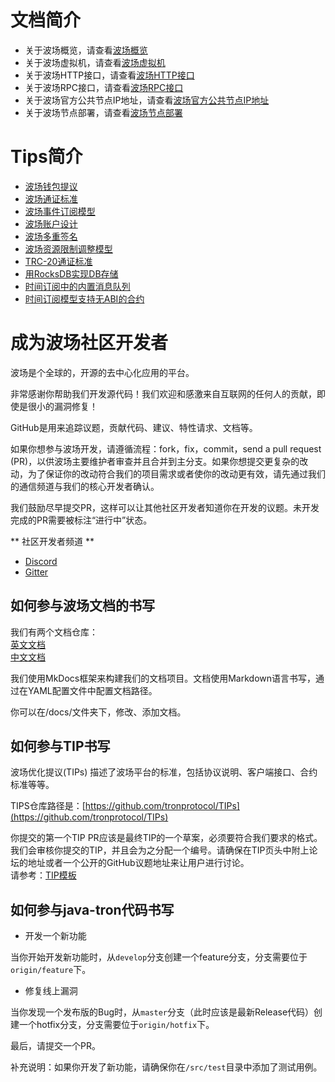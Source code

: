 
# 文档简介

+ 关于波场概览，请查看[波场概览](Tron-overview.md)
+ 关于波场虚拟机，请查看[波场虚拟机](Tron-VM.md)
+ 关于波场HTTP接口，请查看[波场HTTP接口](Tron-http.md)
+ 关于波场RPC接口，请查看[波场RPC接口](Tron-rpc.md)
+ 关于波场官方公共节点IP地址，请查看[波场官方公共节点IP地址](official-public-nodes.md)
+ 关于波场节点部署，请查看[波场节点部署](Tron-deployment.md)

# Tips简介
+ [波场钱包提议](https://github.com/tronprotocol/TIPs/blob/master/tip-01.md)  
+ [波场通证标准](https://github.com/tronprotocol/TIPs/blob/master/tip-10.md)  
+ [波场事件订阅模型](https://github.com/tronprotocol/TIPs/blob/master/tip-12.md)  
+ [波场账户设计](https://github.com/tronprotocol/TIPs/blob/master/tip-13.md)    
+ [波场多重签名](https://github.com/tronprotocol/TIPs/blob/master/tip-16.md)  
+ [波场资源限制调整模型](https://github.com/tronprotocol/TIPs/blob/master/tip-17.md)  
+ [TRC-20通证标准](https://github.com/tronprotocol/TIPs/blob/master/tip-20.md)  
+ [用RocksDB实现DB存储](https://github.com/tronprotocol/TIPs/blob/master/tip-24.md)  
+ [时间订阅中的内置消息队列](https://github.com/tronprotocol/TIPs/blob/master/tip-28.md)  
+ [时间订阅模型支持无ABI的合约](https://github.com/tronprotocol/TIPs/blob/master/tip-34.md)

# 成为波场社区开发者

波场是个全球的，开源的去中心化应用的平台。

非常感谢你帮助我们开发源代码！我们欢迎和感激来自互联网的任何人的贡献，即使是很小的漏洞修复！

GitHub是用来追踪议题，贡献代码、建议、特性请求、文档等。

如果你想参与波场开发，请遵循流程：fork，fix，commit，send a pull request (PR)，以供波场主要维护者审查并且合并到主分支。如果你想提交更复杂的改动，为了保证你的改动符合我们的项目需求或者使你的改动更有效，请先通过我们的通信频道与我们的核心开发者确认。

我们鼓励尽早提交PR，这样可以让其他社区开发者知道你在开发的议题。未开发完成的PR需要被标注“进行中”状态。

** 社区开发者频道 **

* [Discord](https://discord.gg/GsRgsTD)   
* [Gitter](https://gitter.im/tronprotocol/allcoredev)   

## 如何参与波场文档的书写

我们有两个文档仓库：  
[英文文档](https://github.com/tronprotocol/documentation-EN)     
[中文文档](https://github.com/tronprotocol/documentation-ZH)     

我们使用MkDocs框架来构建我们的文档项目。文档使用Markdown语言书写，通过在YAML配置文件中配置文档路径。

你可以在/docs/文件夹下，修改、添加文档。

## 如何参与TIP书写

波场优化提议(TIPs) 描述了波场平台的标准，包括协议说明、客户端接口、合约标准等等。

TIPS仓库路径是：[https://github.com/tronprotocol/TIPs](https://github.com/tronprotocol/TIPs)

你提交的第一个TIP PR应该是最终TIP的一个草案，必须要符合我们要求的格式。我们会审核你提交的TIP，并且会为之分配一个编号。请确保在TIP页头中附上论坛的地址或者一个公开的GitHub议题地址来让用户进行讨论。    
请参考：[TIP模板](https://github.com/tronprotocol/TIPs/blob/master/template.md)


## 如何参与java-tron代码书写

* 开发一个新功能  
  
当你开始开发新功能时，从``develop``分支创建一个feature分支，分支需要位于``origin/feature``下。  

* 修复线上漏洞  
     
当你发现一个发布版的Bug时，从``master``分支（此时应该是最新Release代码）创建一个hotfix分支，分支需要位于``origin/hotfix``下。

最后，请提交一个PR。

补充说明：如果你开发了新功能，请确保你在``/src/test``目录中添加了测试用例。
